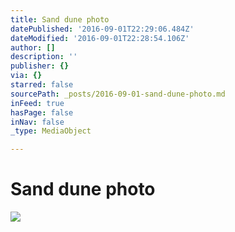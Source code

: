 ```yaml
---
title: Sand dune photo
datePublished: '2016-09-01T22:29:06.484Z'
dateModified: '2016-09-01T22:28:54.106Z'
author: []
description: ''
publisher: {}
via: {}
starred: false
sourcePath: _posts/2016-09-01-sand-dune-photo.md
inFeed: true
hasPage: false
inNav: false
_type: MediaObject

---
```

# Sand dune photo
![](https://the-grid-user-content.s3-us-west-2.amazonaws.com/a905905e-6ef4-44fa-a0ee-5609ef96ff72.jpg)